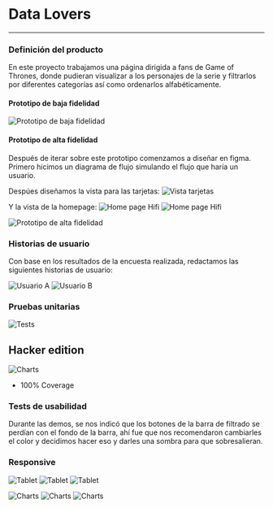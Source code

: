 # Data Lovers
***

### Definición del producto

En este proyecto trabajamos una página dirigida a fans de Game of Thrones, donde pudieran visualizar a los personajes 
de la serie y filtrarlos por diferentes categorías así como ordenarlos alfabéticamente.

#### Prototipo de baja fidelidad

![Prototipo de baja fidelidad](./imgs/lofi.jpg)

#### Prototipo de alta fidelidad

Después de iterar sobre este prototipo comenzamos a diseñar en figma. Primero hicimos un diagrama de flujo simulando 
el flujo que haría un usuario.

Despúes diseñamos la vista para las tarjetas: 
![Vista tarjetas](./imgs/card-design.png)

Y la vista de la homepage: 
![Home page Hifi](./imgs/homepage-hifi.png)
![Home page Hifi](./imgs/card-section-hifi.png)

![Prototipo de alta fidelidad](https://www.figma.com/file/jQ3ksQ7h2IJGqSV4AZ4dvX/Planeaci%C3%B3n-Data-Lovers-GoT?type=design&node-id=0%3A1&t=R5LDch248yyovXb0-1)

### Historias de usuario

Con base en los resultados de la encuesta realizada, redactamos las siguientes historias de usuario:

![Usuario A](./imgs/usuario-a.png)
![Usuario B](./imgs/usuario-b.png)

### Pruebas unitarias

![Tests](./imgs/tests.png)


## Hacker edition

![Charts](./imgs/charts.png)
* 100% Coverage

### Tests de usabilidad
Durante las demos, se nos indicó que los botones de la barra de filtrado se perdían con el fondo de la barra, ahí fue que 
nos recomendaron cambiarles el color y decidimos hacer eso y darles una sombra para que sobresalieran.

### Responsive

![Tablet](./imgs/home-tablet.png)
![Tablet](./imgs/characters-tablet.png)
![Tablet](./imgs/charts-tablet.png)


![Charts](./imgs/home-mobile.png)
![Charts](./imgs/characters-mobile.png)
![Charts](./imgs/charts-mobile.png)